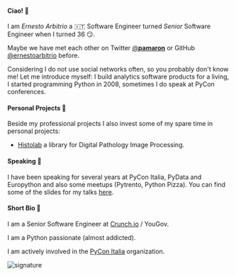 #### Ciao! 👋

I am *Ernesto Arbitrio* a 🇮🇹 Software Engineer turned *Senior* Software Engineer when I turned 36 😏.

Maybe we have met each other on Twitter [@__pamaron__](https://twitter.com/__pamaron__) or GitHub [@ernestoarbitrio](https://github.com/ernestoarbitrio>) before.

Considering I do not use social networks often, so you probably don't know me! Let me introduce myself: 
I build analytics software products for a living, I started programming Python in 2008, sometimes I do speak at PyCon conferences.

#### Personal Projects 📒

Beside my professional projects I also invest some of my spare time in personal projects:

 - [Histolab](https://github.com/histolab/histolab>) a library for Digital Pathology Image Processing.


#### Speaking 📢

I have been speaking for several years at PyCon Italia, PyData and Europython and also some meetups (Pytrento, Python Pizza).
You can find some of the slides for my talks [here](https://speakerdeck.com/pamaron).

#### Short Bio 👤

I am a Senior Software Engineer at [Crunch.io](https://crunch.io/team/) / YouGov.

I am a Python passionate (almost addicted).

I am actively involved in the [PyCon Italia](https://www.pycon.it) organization.

![signature](/images/signature.png)
